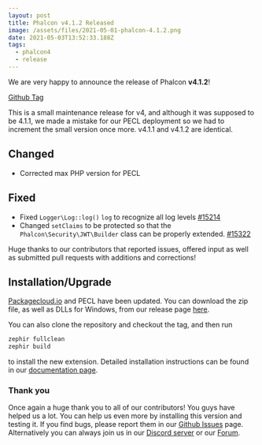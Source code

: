 ```yaml
---
layout: post
title: Phalcon v4.1.2 Released
image: /assets/files/2021-05-01-phalcon-4.1.2.png
date: 2021-05-03T13:52:33.188Z
tags:
  - phalcon4
  - release
---
```

We are very happy to announce the release of Phalcon **v4.1.2**!

<!--more-->

[Github Tag](https://github.com/phalcon/cphalcon/releases/tag/v4.1.2)

This is a small maintenance release for v4, and although it was supposed to be 4.1.1, we made a mistake for our PECL deployment so we had to increment the small version once more. v4.1.1 and v4.1.2 are identical.

## Changed
- Corrected max PHP version for PECL

## Fixed
- Fixed `Logger\Log::log()` `log` to recognize all log levels [#15214](https://github.com/phalcon/cphalcon/issues/15214)
- Changed `setClaims` to be protected so that the `Phalcon\Security\JWT\Builder` class can be properly extended. [#15322](https://github.com/phalcon/cphalcon/issues/15322)

Huge thanks to our contributors that reported issues, offered input as well as submitted pull requests with additions and corrections!

## Installation/Upgrade

[Packagecloud.io](https://packagecloud.io/phalcon) and PECL have been updated. You can download the zip file, as well as DLLs for Windows, from our release page [here](https://github.com/phalcon/cphalcon/releases/tag/v4.1.2).

You can also clone the repository and checkout the tag, and then run

```bash
zephir fullclean
zephir build
```

to install the new extension. Detailed installation instructions can be found in our [documentation page](https://docs.phalcon.io/4.0/en/installation).

### Thank you

Once again a huge thank you to all of our contributors! You guys have helped us a lot. You can help us even more by installing this version and testing it. If you find bugs, please report them in our [Github Issues](https://github.com/phalcon/cphalcon/issues) page. Alternatively you can always join us in our [Discord server](https://phalcon.io/discord) or our [Forum](https://phalcon.io/forum).

